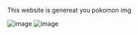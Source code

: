This website is genereat you pokomon img 

![image](https://github.com/spyweiar/Generat-your-pokomon-img/assets/131190203/89bbb6cf-8c8e-4624-b62b-393012841820)
![image](https://github.com/spyweiar/Generat-your-pokomon-img/assets/131190203/f5919955-eedf-4f5d-9203-6fe40ddc8d31)
